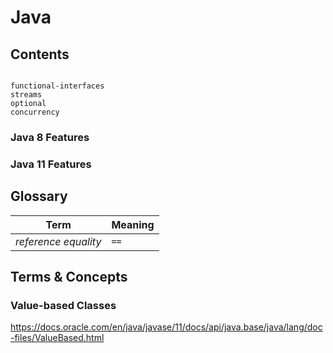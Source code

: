 # Java

## Contents

```{toctree}

functional-interfaces
streams
optional
concurrency

```

### Java 8 Features

### Java 11 Features

## Glossary

| Term                 | Meaning |
| -------------------- | ------- |
| _reference equality_ | `==`    |

## Terms & Concepts

### Value-based Classes

https://docs.oracle.com/en/java/javase/11/docs/api/java.base/java/lang/doc-files/ValueBased.html
